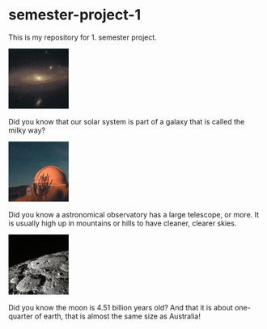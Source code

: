 # semester-project-1

This is my repository for 1. semester project.

<div class="cosmo-dyk img-row-dyk">
                <div class="solar dyk-card">
                    <img src="/images/cosmo-galaxy.jpg" alt="Image of a galaxy">
                    <p>Did you know that our solar system is part of a galaxy that is called the milky way?</p>
                </div>
                <div class="observatory dyk-card">
                    <img src="/images/cosmo-observarory.jpg" alt="Image of a astronomical observatory">
                    <p>Did you know a astronomical observatory has a large telescope, or more. It is usually high up in mountains or hills to have cleaner, clearer skies.</p>
                </div>
                <div class="moon dyk-card">
                    <img src="/images/cosmo-moon.jpg" alt="Image of the moons surface">
                    <p>Did you know the moon is 4.51 billion years old? And that it is about one-quarter of earth, that is almost the same size as Australia!</p>
                </div>
            </div>
